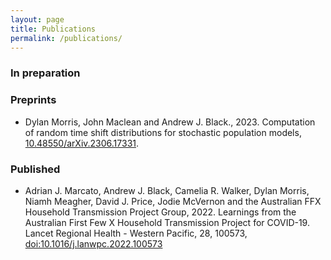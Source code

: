```yaml
---
layout: page
title: Publications
permalink: /publications/
---
```


### In preparation

### Preprints

- Dylan Morris, John Maclean and Andrew J. Black., 2023. Computation of random time shift distributions for stochastic population models, [10.48550/arXiv.2306.17331](https://doi.org/10.48550/arXiv.2306.17331).

### Published

- Adrian J. Marcato, Andrew J. Black, Camelia R. Walker, Dylan Morris, Niamh Meagher, David J. Price, Jodie McVernon and the Australian FFX Household Transmission Project Group, 2022. Learnings from the Australian First Few X Household Transmission Project for COVID-19. Lancet Regional Health - Western Pacific, 28, 100573, [doi:10.1016/j.lanwpc.2022.100573](https://www.thelancet.com/journals/lanwpc/article/PIIS2666-6065(22)00188-2/fulltext)